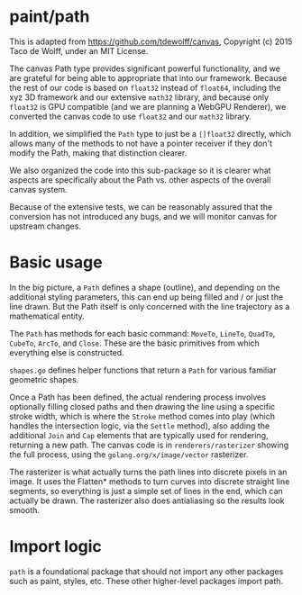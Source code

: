 # paint/path

This is adapted from https://github.com/tdewolff/canvas, Copyright (c) 2015 Taco de Wolff, under an MIT License.

The canvas Path type provides significant powerful functionality, and we are grateful for being able to appropriate that into our framework. Because the rest of our code is based on `float32` instead of `float64`, including the xyz 3D framework and our extensive `math32` library, and because only `float32` is GPU compatible (and we are planning a WebGPU Renderer), we converted the canvas code to use `float32` and our `math32` library.

In addition, we simplified the `Path` type to just be a `[]float32` directly, which allows many of the methods to not have a pointer receiver if they don't modify the Path, making that distinction clearer.

We also organized the code into this sub-package so it is clearer what aspects are specifically about the Path vs. other aspects of the overall canvas system.

Because of the extensive tests, we can be reasonably assured that the conversion has not introduced any bugs, and we will monitor canvas for upstream changes.

# Basic usage

In the big picture, a `Path` defines a shape (outline), and depending on the additional styling parameters, this can end up being filled and / or just the line drawn. But the Path itself is only concerned with the line trajectory as a mathematical entity.

The `Path` has methods for each basic command: `MoveTo`, `LineTo`, `QuadTo`, `CubeTo`, `ArcTo`, and `Close`. These are the basic primitives from which everything else is constructed.

`shapes.go` defines helper functions that return a `Path` for various familiar geometric shapes.

Once a Path has been defined, the actual rendering process involves optionally filling closed paths and then drawing the line using a specific stroke width, which is where the `Stroke` method comes into play (which handles the intersection logic, via the `Settle` method), also adding the additional `Join` and `Cap` elements that are typically used for rendering, returning a new path. The canvas code is in `renderers/rasterizer` showing the full process, using the `golang.org/x/image/vector` rasterizer.

The rasterizer is what actually turns the path lines into discrete pixels in an image. It uses the Flatten* methods to turn curves into discrete straight line segments, so everything is just a simple set of lines in the end, which can actually be drawn. The rasterizer also does antialiasing so the results look smooth.

# Import logic

`path` is a foundational package that should not import any other packages such as paint, styles, etc. These other higher-level packages import path.

